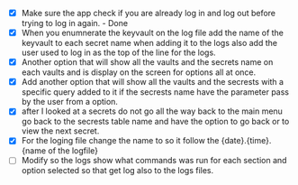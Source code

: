 - [x] Make sure the app check if you are already log in and log out before trying to log in again. - Done 
- [x] When you enumnerate the keyvault on the log file add the name of the keyvault to each secret name when adding it to the logs also add the user used to log in as the top of the line for the logs.
- [x] Another option that will show all the vaults and the secrets name on each vaults and is display on the screen for options all at once. 
- [x] Add another option that will show all the vaults and the secrests with a specific query added to it if the secrests name have the parameter pass by the user from a option. 
- [x] after I looked at a secrets do not go all the way back to the main menu go back to the secrests table name and have the option to go back or to view the next secret. 
- [x] For the loging file change the name to so it follow the {date}.{time}.{name of the logfile}
- [ ] Modify so the logs show what commands was run for each section and option selected so that get log also to the logs files. 